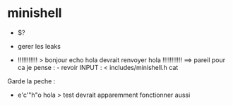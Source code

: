 # minishell

- $?

- gerer les leaks

- !!!!!!!!!!! > bonjour echo hola devrait renvoyer hola !!!!!!!!!!!
==> pareil pour ca je pense : - revoir INPUT  : < includes/minishell.h cat 

Garde la peche :
- e'c'"h"o hola > test devrait apparemment fonctionner aussi